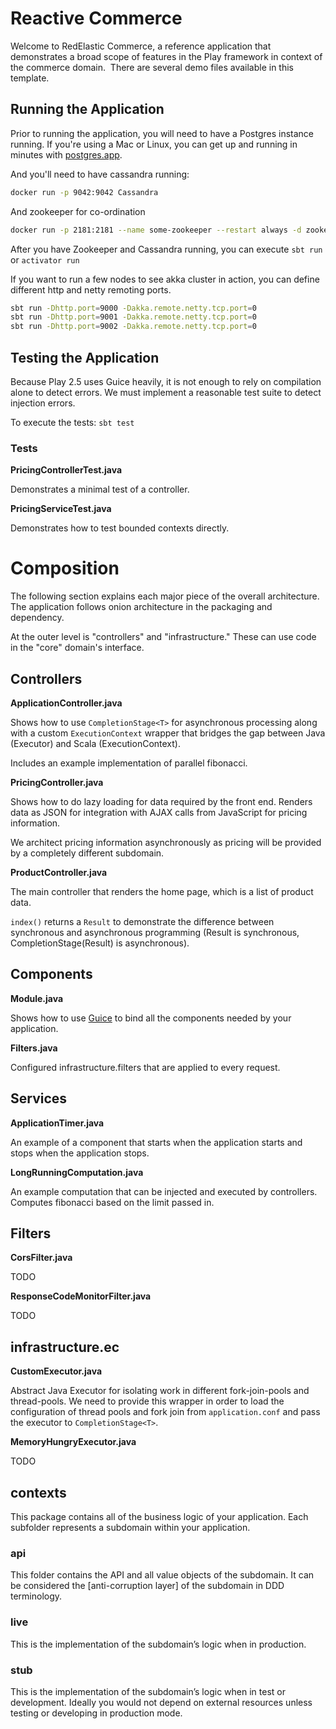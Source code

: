 # Reactive Commerce

Welcome to RedElastic Commerce, a reference application that demonstrates a broad scope of features in the Play framework in context of the commerce domain.  There are several demo files available in this template.

## Running the Application

Prior to running the application, you will need to have a Postgres instance running. If you're using a Mac or Linux, you can get up and running in minutes with [postgres.app](http://postgresapp.com/).

And you'll need to have cassandra running:

```sh
docker run -p 9042:9042 Cassandra
```

And zookeeper for co-ordination

```sh
docker run -p 2181:2181 --name some-zookeeper --restart always -d zookeeper
```

After you have Zookeeper and Cassandra running, you can execute `sbt run` or `activator run`

If you want to run a few nodes to see akka cluster in action, you can define different http and netty remoting ports.

```sh
sbt run -Dhttp.port=9000 -Dakka.remote.netty.tcp.port=0
sbt run -Dhttp.port=9001 -Dakka.remote.netty.tcp.port=0
sbt run -Dhttp.port=9002 -Dakka.remote.netty.tcp.port=0
```

## Testing the Application

Because Play 2.5 uses Guice heavily, it is not enough to rely on compilation alone to detect errors. We must implement a reasonable test suite to detect injection errors.

To execute the tests: `sbt test`

### Tests

**PricingControllerTest.java**

Demonstrates a minimal test of a controller.

**PricingServiceTest.java**

Demonstrates how to test bounded contexts directly.

# Composition

The following section explains each major piece of the overall architecture. The application follows onion architecture in the packaging and dependency.

At the outer level is "controllers" and "infrastructure." These can use code in the "core" domain's interface.

## Controllers

**ApplicationController.java**

Shows how to use `CompletionStage<T>` for asynchronous processing along with a custom `ExecutionContext` wrapper that bridges the gap between Java (Executor) and Scala (ExecutionContext).

Includes an example implementation of parallel fibonacci.

**PricingController.java**

Shows how to do lazy loading for data required by the front end. Renders data as JSON for integration with AJAX calls from JavaScript for pricing information.

We architect pricing information asynchronously as pricing will be provided by a completely different subdomain.

**ProductController.java**

The main controller that renders the home page, which is a list of product data.

`index()` returns a `Result` to demonstrate the difference between synchronous and asynchronous programming (Result is synchronous, CompletionStage(Result) is asynchronous).

## Components

**Module.java**

Shows how to use [Guice](https://github.com/google/guice) to bind all the components needed by your application.

**Filters.java**

Configured infrastructure.filters that are applied to every request.

## Services

**ApplicationTimer.java**

An example of a component that starts when the application starts and stops when the application stops.

**LongRunningComputation.java**

An example computation that can be injected and executed by controllers. Computes fibonacci based on the limit passed in.

## Filters

**CorsFilter.java**

TODO

**ResponseCodeMonitorFilter.java**

TODO

## infrastructure.ec

**CustomExecutor.java**

Abstract Java Executor for isolating work in different fork-join-pools and thread-pools. We need to provide this wrapper in order to load the configuration of thread pools and fork join from `application.conf` and pass the executor to `CompletionStage<T>`.

**MemoryHungryExecutor.java**

TODO

## contexts

This package contains all of the business logic of your application. Each subfolder represents a subdomain within your application.

### api

This folder contains the API and all value objects of the subdomain. It can be considered the [anti-corruption layer] of the subdomain in DDD terminology.

### live

This is the implementation of the subdomain’s logic when in production.

### stub

This is the implementation of the subdomain’s logic when in test or development. Ideally you would not depend on external resources unless testing or developing in production mode.

